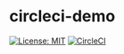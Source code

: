 # circleci-demo

[![License: MIT](https://img.shields.io/badge/License-MIT-yellow.svg)](https://opensource.org/licenses/MIT)
[![CircleCI](https://circleci.com/gh/C5m7b4/circleci-demo/tree/master.svg?style=svg)](https://circleci.com/gh/C5m7b4/circleci-demo/tree/master)
